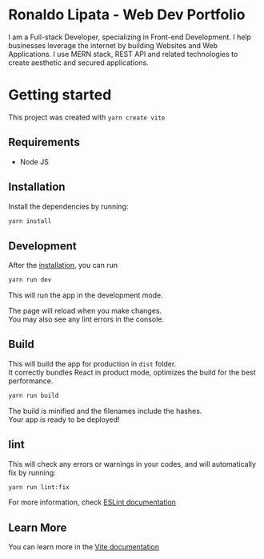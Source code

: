 # Ronaldo Lipata - Web Dev Portfolio
I am a Full-stack Developer, specializing in Front-end Development. I help businesses leverage the internet by building Websites and Web Applications. I use MERN stack, REST API and related technologies to create aesthetic and secured applications.

# Getting started

This project was created with `yarn create vite`

## Requirements

- Node JS

## Installation

Install the dependencies by running:

```bash
yarn install
```
## Development

After the [installation](#installation), you can run

```bash
yarn run dev
```

This will run the app in the development mode.

The page will reload when you make changes.\
You may also see any lint errors in the console.

## Build

This will build the app for production in `dist` folder.\
It correctly bundles React in product mode, optimizes the build for the best performance.

```bash
yarn run build
```

The build is minified and the filenames include the hashes.\
Your app is ready to be deployed!

## lint

This will check any errors or warnings in your codes, and will automatically fix by running:

```bash
yarn run lint:fix
```

For more information, check [ESLint documentation](https://eslint.org/)

## Learn More

You can learn more in the [Vite documentation](https://vitejs.dev/guide/)
